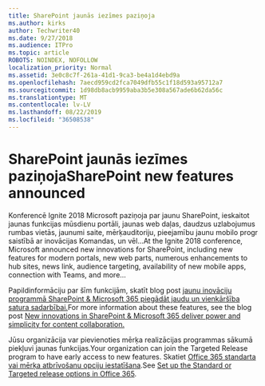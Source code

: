 ```yaml
---
title: SharePoint jaunās iezīmes paziņoja
ms.author: kirks
author: Techwriter40
ms.date: 9/27/2018
ms.audience: ITPro
ms.topic: article
ROBOTS: NOINDEX, NOFOLLOW
localization_priority: Normal
ms.assetid: 3e0c8c7f-261a-41d1-9ca3-be4a1d4ebd9a
ms.openlocfilehash: 7aecd959cd2fca7049dfb55c1f18d593a95712a7
ms.sourcegitcommit: 1d98db8acb9959aba3b5e308a567ade6b62da56c
ms.translationtype: MT
ms.contentlocale: lv-LV
ms.lasthandoff: 08/22/2019
ms.locfileid: "36508538"
---
```

# <a name="sharepoint-new-features-announced"></a><span data-ttu-id="58c61-102">SharePoint jaunās iezīmes paziņoja</span><span class="sxs-lookup"><span data-stu-id="58c61-102">SharePoint new features announced</span></span>

<span data-ttu-id="58c61-103">Konferencē Ignite 2018 Microsoft paziņoja par jaunu SharePoint, ieskaitot jaunas funkcijas mūsdienu portāli, jaunas web daļas, daudzus uzlabojumus rumbas vietās, jaunumi saite, mērķauditoriju, pieejamību jaunu mobilo progr saistībā ar inovācijas Komandas, un vēl...</span><span class="sxs-lookup"><span data-stu-id="58c61-103">At the Ignite 2018 conference, Microsoft announced new innovations for SharePoint, including new features for modern portals, new web parts, numerous enhancements to hub sites, news link, audience targeting, availability of new mobile apps, connection with Teams, and more...</span></span>
  
<span data-ttu-id="58c61-104">Papildinformāciju par šīm funkcijām, skatīt blog post [jaunu inovāciju programmā SharePoint &amp; Microsoft 365 piegādāt jaudu un vienkāršība satura sadarbībai.](https://go.microsoft.com/fwlink/?linkid=2026502)</span><span class="sxs-lookup"><span data-stu-id="58c61-104">For more information about these features, see the blog post [New innovations in SharePoint &amp; Microsoft 365 deliver power and simplicity for content collaboration.](https://go.microsoft.com/fwlink/?linkid=2026502)</span></span>
  
<span data-ttu-id="58c61-105">Jūsu organizācija var pievienoties mērķa realizācijas programmas sākumā piekļuvi jaunas funkcijas.</span><span class="sxs-lookup"><span data-stu-id="58c61-105">Your organization can join the Targeted Release program to have early access to new features.</span></span> <span data-ttu-id="58c61-106">Skatiet [Office 365 standarta vai mērķa atbrīvošanu opciju iestatīšana](https://docs.microsoft.com/office365/admin/manage/release-options-in-office-365).</span><span class="sxs-lookup"><span data-stu-id="58c61-106">See [Set up the Standard or Targeted release options in Office 365](https://docs.microsoft.com/office365/admin/manage/release-options-in-office-365).</span></span>
